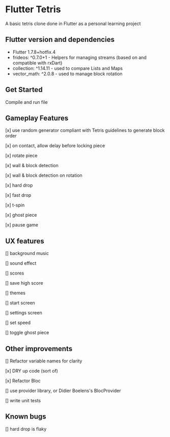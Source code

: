 # Flutter Tetris

A basic tetris clone done in Flutter as a personal learning project

## Flutter version and dependencies

- Flutter 1.7.8+hotfix.4
- frideos: ^0.7.0+1 - Helpers for managing streams (based on and compatible with rxDart)
- collection: ^1.14.11 - used to compare Lists and Maps
- vector_math: ^2.0.8 - used to manage block rotation

## Get Started

Compile and run file

## Gameplay Features

[x] use random generator compliant with Tetris guidelines to generate block order

[x] on contact, allow delay before locking piece

[x] rotate piece

[x] wall & block detection

[x] wall & block detection on rotation

[x] hard drop

[x] fast drop

[x] t-spin

[x] ghost piece

[x] pause game


## UX features

[] background music

[] sound effect

[] scores

[] save high score

[] themes

[] start screen

[] settings screen

[] set speed

[] toggle ghost piece

## Other improvements

[] Refactor variable names for clarity

[x] DRY up code (sort of)

[x] Refactor Bloc

[] use provider library, or Didier Boelens's BlocProvider

[] write unit tests


## Known bugs 

[] hard drop is flaky
